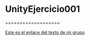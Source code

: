 # UnityEjercicio001

===================

[Este es el enlace del texto de mi grupo](./Grupo%20Shuriken)

